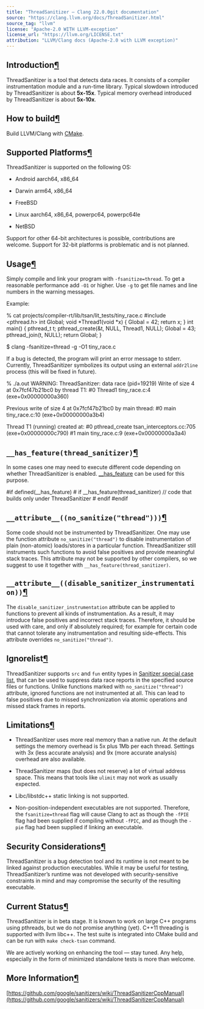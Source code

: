 ```yaml
---
title: "ThreadSanitizer — Clang 22.0.0git documentation"
source: "https://clang.llvm.org/docs/ThreadSanitizer.html"
source_tag: "llvm"
license: "Apache-2.0 WITH LLVM-exception"
license_url: "https://llvm.org/LICENSE.txt"
attribution: "LLVM/Clang docs (Apache-2.0 with LLVM exception)"
---
```

Introduction[¶](#introduction "Link to this heading")
-----------------------------------------------------

ThreadSanitizer is a tool that detects data races. It consists of a compiler instrumentation module and a run-time library. Typical slowdown introduced by ThreadSanitizer is about **5x-15x**. Typical memory overhead introduced by ThreadSanitizer is about **5x-10x**.

How to build[¶](#how-to-build "Link to this heading")
-----------------------------------------------------

Build LLVM/Clang with [CMake](https://llvm.org/docs/CMake.html).

Supported Platforms[¶](#supported-platforms "Link to this heading")
-------------------------------------------------------------------

ThreadSanitizer is supported on the following OS:

*   Android aarch64, x86\_64
    
*   Darwin arm64, x86\_64
    
*   FreeBSD
    
*   Linux aarch64, x86\_64, powerpc64, powerpc64le
    
*   NetBSD
    

Support for other 64-bit architectures is possible, contributions are welcome. Support for 32-bit platforms is problematic and is not planned.

Usage[¶](#usage "Link to this heading")
---------------------------------------

Simply compile and link your program with `-fsanitize=thread`. To get a reasonable performance add `-O1` or higher. Use `-g` to get file names and line numbers in the warning messages.

Example:

% cat projects/compiler-rt/lib/tsan/lit\_tests/tiny\_race.c
#include <pthread.h>
int Global;
void \*Thread1(void \*x) {
  Global = 42;
  return x;
}
int main() {
  pthread\_t t;
  pthread\_create(&t, NULL, Thread1, NULL);
  Global = 43;
  pthread\_join(t, NULL);
  return Global;
}

$ clang \-fsanitize\=thread \-g \-O1 tiny\_race.c

If a bug is detected, the program will print an error message to stderr. Currently, ThreadSanitizer symbolizes its output using an external `addr2line` process (this will be fixed in future).

% ./a.out
WARNING: ThreadSanitizer: data race (pid\=19219)
  Write of size 4 at 0x7fcf47b21bc0 by thread T1:
    #0 Thread1 tiny\_race.c:4 (exe+0x00000000a360)

  Previous write of size 4 at 0x7fcf47b21bc0 by main thread:
    #0 main tiny\_race.c:10 (exe+0x00000000a3b4)

  Thread T1 (running) created at:
    #0 pthread\_create tsan\_interceptors.cc:705 (exe+0x00000000c790)
    #1 main tiny\_race.c:9 (exe+0x00000000a3a4)

`__has_feature(thread_sanitizer)`[¶](#has-feature-thread-sanitizer "Link to this heading")
------------------------------------------------------------------------------------------

In some cases one may need to execute different code depending on whether ThreadSanitizer is enabled. [\_\_has\_feature](https://clang.llvm.org/docs/LanguageExtensions.html#langext-has-feature-has-extension) can be used for this purpose.

#if defined(\_\_has\_feature)
\#  if \_\_has\_feature(thread\_sanitizer)
// code that builds only under ThreadSanitizer
\#  endif
#endif

`__attribute__((no_sanitize("thread")))`[¶](#attribute-no-sanitize-thread "Link to this heading")
-------------------------------------------------------------------------------------------------

Some code should not be instrumented by ThreadSanitizer. One may use the function attribute `no_sanitize("thread")` to disable instrumentation of plain (non-atomic) loads/stores in a particular function. ThreadSanitizer still instruments such functions to avoid false positives and provide meaningful stack traces. This attribute may not be supported by other compilers, so we suggest to use it together with `__has_feature(thread_sanitizer)`.

`__attribute__((disable_sanitizer_instrumentation))`[¶](#attribute-disable-sanitizer-instrumentation "Link to this heading")
----------------------------------------------------------------------------------------------------------------------------

The `disable_sanitizer_instrumentation` attribute can be applied to functions to prevent all kinds of instrumentation. As a result, it may introduce false positives and incorrect stack traces. Therefore, it should be used with care, and only if absolutely required; for example for certain code that cannot tolerate any instrumentation and resulting side-effects. This attribute overrides `no_sanitize("thread")`.

Ignorelist[¶](#ignorelist "Link to this heading")
-------------------------------------------------

ThreadSanitizer supports `src` and `fun` entity types in [Sanitizer special case list](https://clang.llvm.org/docs/SanitizerSpecialCaseList.html), that can be used to suppress data race reports in the specified source files or functions. Unlike functions marked with `no_sanitize("thread")` attribute, ignored functions are not instrumented at all. This can lead to false positives due to missed synchronization via atomic operations and missed stack frames in reports.

Limitations[¶](#limitations "Link to this heading")
---------------------------------------------------

*   ThreadSanitizer uses more real memory than a native run. At the default settings the memory overhead is 5x plus 1Mb per each thread. Settings with 3x (less accurate analysis) and 9x (more accurate analysis) overhead are also available.
    
*   ThreadSanitizer maps (but does not reserve) a lot of virtual address space. This means that tools like `ulimit` may not work as usually expected.
    
*   Libc/libstdc++ static linking is not supported.
    
*   Non-position-independent executables are not supported. Therefore, the `fsanitize=thread` flag will cause Clang to act as though the `-fPIE` flag had been supplied if compiling without `-fPIC`, and as though the `-pie` flag had been supplied if linking an executable.
    

Security Considerations[¶](#security-considerations "Link to this heading")
---------------------------------------------------------------------------

ThreadSanitizer is a bug detection tool and its runtime is not meant to be linked against production executables. While it may be useful for testing, ThreadSanitizer’s runtime was not developed with security-sensitive constraints in mind and may compromise the security of the resulting executable.

Current Status[¶](#current-status "Link to this heading")
---------------------------------------------------------

ThreadSanitizer is in beta stage. It is known to work on large C++ programs using pthreads, but we do not promise anything (yet). C++11 threading is supported with llvm libc++. The test suite is integrated into CMake build and can be run with `make check-tsan` command.

We are actively working on enhancing the tool — stay tuned. Any help, especially in the form of minimized standalone tests is more than welcome.

More Information[¶](#more-information "Link to this heading")
-------------------------------------------------------------

[https://github.com/google/sanitizers/wiki/ThreadSanitizerCppManual](https://github.com/google/sanitizers/wiki/ThreadSanitizerCppManual)